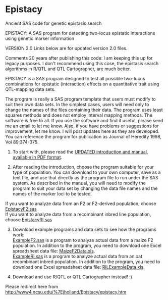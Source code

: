 # Epistacy
Ancient SAS code for genetic epistasis search

EPISTACY: A SAS program for detecting two-locus epistatic interactions using genetic marker information

VERSION 2.0 Links below are for updated version 2.0 files.

Comments 20 years after publishing this code: I am keeping this up for legacy purposes. I don't recommend using this cose, the epistasis search algorithms in R/QTL and QTL Cartographer, are much better.

EPISTACY is a SAS program designed to test all possible two-locus combinations for epistatic (interaction) effects on a quantitative trait using QTL-mapping data sets.

The program is really a SAS program template that users must modify to suit their own data sets. In the simplest cases, users will need only to change the names of the files containing their data.  The program uses least squares methods and does not employ interval mapping methods.  The software is free to all.  If you use the software and find it useful, please send me an email to let me know.  Also, if you have problems or suggestions for improvement, let me know.  I will post updates here as they are developed.  You can reference the program for publication as Journal of Heredity 1998, Vol 89:374-375.

1. To start with, please read the [UPDATED introduction and manual, available in PDF format](Epistacy2.PDF).

2. After reading the introduction, choose the program suitable for your type of population.  You can download to your own computer, save as a text file, and use that directly as the program file to run under the SAS system.  As described in the manual, you will need to modify the program to suit your data set by changing the data file names and the names of the marker loci to be tested.

If you want to analyze data from an F2 or F2-derived population, choose [EpistacyF2.sas](EpistacyF2.sas)  
If you want to analyze data from a recombinant inbred line population, choose [EpistacyRI.sas](EpistacyRI.sas)

3. Download example programs and data sets to see how the programs work:  
[ExampleF2.sas](ExampleF2.sas) is a program to analyze actual data from a maize F2 population.  In addition to the program, you need to download one Excel spreadsheet data file: [MaizeF2Data.xls](MaizeF2Data.xls).  
[ExampleRI.sas](ExampleRI.sas) is a program to analyze actual data from an oat recombinant inbred population.  In addition to the program, you need to download one Excel spreadsheet data file: [RILExampleData.xls](RILExampleData.xls).

4. Download and use R/QTL or QTL Cartographer instead! :)

Please redirect here from http://www4.ncsu.edu/%7Ejholland/Epistacy/epistacy.htm
